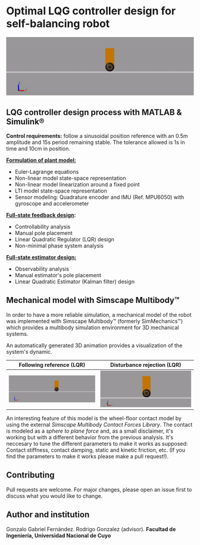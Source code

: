 # Optimal LQG controller design for self-balancing robot
![](docs/reference_lqr.gif)

## LQG controller design process with MATLAB & Simulink®
**Control requirements:** follow a sinusoidal position reference with an 0.5m amplitude and 15s period remaining stable. 
The tolerance allowed is 1s in time and 10cm in position.

**[Formulation of plant model:](LinearAnalysis.m)**
- Euler-Lagrange equations
- Non-linear model state-space representation
- Non-linear model linearization around a fixed point
- LTI model state-space representation
- Sensor modeling: Quadrature encoder and IMU (Ref. MPU6050) with gyroscope and accelerometer

**[Full-state feedback design](ControllerDesign.m):** 
- Controllability analysis
- Manual pole placement
- Linear Quadratic Regulator (LQR) design
- Non-minimal phase system analysis

**[Full-state estimator design:](ControllerDesign.m)** 
- Observability analysis
- Manual estimator's pole placement
- Linear Quadratic Estimator (Kalman filter) design

## Mechanical model with Simscape Multibody™
In order to have a more reliable simulation, a mechanical model of the robot was implemented with Simscape Multibody™ (formerly SimMechanics™)  which provides a multibody simulation environment for 3D mechanical systems.

An automatically generated 3D animation provides a visualization of the system's dynamic.

| Following reference (LQR) | Disturbance rejection (LQR) |
|:-------------------------:|:---------------------------:|
|![](docs/reference_lqr.gif)|![](docs/disturbance_lqr.gif)|

An interesting feature of this model is the wheel-floor contact model by using the external *Simscape Multibody Contact Forces Library*. The contact is modeled as a *sphere to plane force* and, as a small disclaimer, it's working but with a different behavior from the previous analysis. It's neccesary to tune the different parameters to make it works as supposed: Contact stiffness, contact damping, static and kinetic friction, etc. (If you find the parameters to make it works please make a pull request!).

## Contributing
Pull requests are welcome. For major changes, please open an issue first to discuss what you would like to change.

## Author and institution
Gonzalo Gabriel Fernández. Rodrigo Gonzalez (advisor). **Facultad de Ingeniería, Universidad Nacional de Cuyo**
